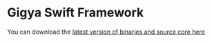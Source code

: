 # Gigya Swift Framework

You can download the [latest version of binaries and source core here](https://developers.gigya.com/display/GD/Swift+SDK)
